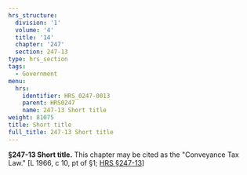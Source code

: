 ```yaml
---
hrs_structure:
  division: '1'
  volume: '4'
  title: '14'
  chapter: '247'
  section: 247-13
type: hrs_section
tags:
  - Government
menu:
  hrs:
    identifier: HRS_0247-0013
    parent: HRS0247
    name: 247-13 Short title
weight: 81075
title: Short title
full_title: 247-13 Short title
---
```

**§247-13 Short title.** This chapter may be cited as the "Conveyance Tax Law." [L 1966, c 10, pt of §1; [HRS §247-13](/title-14/chapter-247/section-247-13/)]